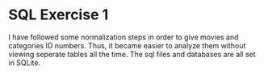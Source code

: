 # SQL Exercise 1
I have followed some normalization steps in order to give movies and categories ID numbers.
Thus, it became easier to analyze them without viewing seperate tables all the time.
The sql files and databases are all set in SQLite.
